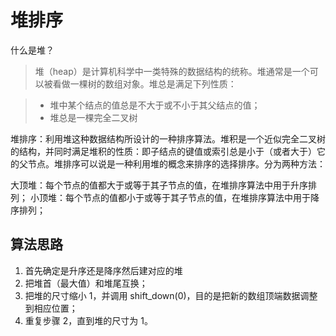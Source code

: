 # 堆排序

什么是堆？
> 堆（heap）是计算机科学中一类特殊的数据结构的统称。堆通常是一个可以被看做一棵树的数组对象。堆总是满足下列性质：

> - 堆中某个结点的值总是不大于或不小于其父结点的值；
> - 堆总是一棵完全二叉树

堆排序：利用堆这种数据结构所设计的一种排序算法。堆积是一个近似完全二叉树的结构，并同时满足堆积的性质：即子结点的键值或索引总是小于（或者大于）它的父节点。堆排序可以说是一种利用堆的概念来排序的选择排序。分为两种方法：

大顶堆：每个节点的值都大于或等于其子节点的值，在堆排序算法中用于升序排列；
小顶堆：每个节点的值都小于或等于其子节点的值，在堆排序算法中用于降序排列；

## 算法思路
1. 首先确定是升序还是降序然后建对应的堆
2. 把堆首（最大值）和堆尾互换；
3. 把堆的尺寸缩小 1，并调用 shift_down(0)，目的是把新的数组顶端数据调整到相应位置；
4. 重复步骤 2，直到堆的尺寸为 1。
